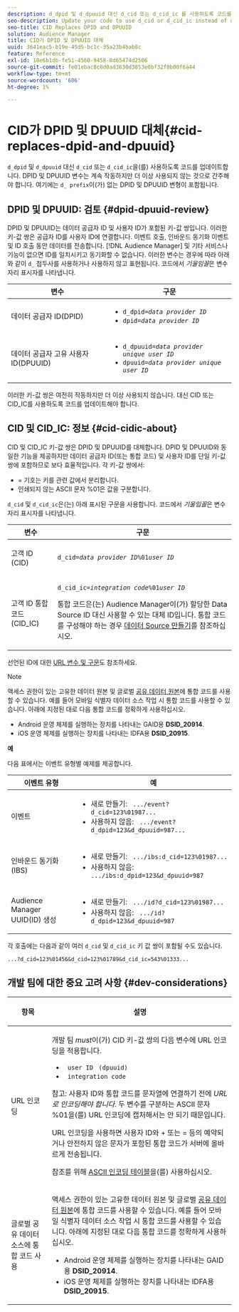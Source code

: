 ```yaml
---
description: d_dpid 및 d_dpuuid 대신 d_cid 또는 d_cid_ic 를 사용하도록 코드를 업데이트합니다. DPID 및 DPUUID 변수는 계속 작동하지만 더 이상 사용되지 않는 것으로 간주해야 합니다. 여기에는 d_ 접두사가 없는 DPID 및 DPUUID 변형이 포함됩니다.
seo-description: Update your code to use d_cid or d_cid_ic instead of d_dpid and d_dpuuid. The DPID and DPUUID variables will continue to work, but you should consider them deprecated. This includes DPID and DPUUID variants without the d_ prefix.
seo-title: CID Replaces DPID and DPUUID
solution: Audience Manager
title: CID가 DPID 및 DPUUID 대체
uuid: 3641eac5-b19e-45d5-bc1c-35a23b4bab8c
feature: Reference
exl-id: 18e6b1db-fe51-4560-9458-8d65474d2506
source-git-commit: fe01ebac8c0d0ad3630d3853e0bf32f0b00f6a44
workflow-type: tm+mt
source-wordcount: '606'
ht-degree: 1%

---
```


# CID가 DPID 및 DPUUID 대체{#cid-replaces-dpid-and-dpuuid}

`d_dpid` 및 `d_dpuuid` 대신 `d_cid` 또는 `d_cid_ic`을(를) 사용하도록 코드를 업데이트합니다. DPID 및 DPUUID 변수는 계속 작동하지만 더 이상 사용되지 않는 것으로 간주해야 합니다. 여기에는 `d_ prefix`이(가) 없는 DPID 및 DPUUID 변형이 포함됩니다.

## DPID 및 DPUUID: 검토 {#dpid-dpuuid-review}

DPID 및 DPUUID는 데이터 공급자 ID 및 사용자 ID가 포함된 키-값 쌍입니다. 이러한 키-값 쌍은 공급자 ID를 사용자 ID에 연결합니다. 이벤트 호출, 인바운드 동기화 이벤트 및 ID 호출 동안 데이터를 전송합니다. [!DNL Audience Manager] 및 기타 서비스나 기능이 없으면 ID를 일치시키고 동기화할 수 없습니다. 이러한 변수는 경우에 따라 아래와 같이 `d_` 접두사를 사용하거나 사용하지 않고 표현됩니다. 코드에서 *기울임꼴*&#x200B;은 변수 자리 표시자를 나타냅니다.

<table id="table_932B4416AE1E44E4A1E98D779D3B1ED5"> 
 <thead> 
  <tr> 
   <th colname="col1" class="entry"> 변수 </th> 
   <th colname="col2" class="entry"> 구문 </th> 
  </tr> 
 </thead>
 <tbody> 
  <tr> 
   <td colname="col1"> <p>데이터 공급자 ID(DPID) </p> </td> 
   <td colname="col2"> 
    <ul id="ul_0567D39DCE784C20A81EC0845C7B1C6B"> 
     <li id="li_DDD8C18266314987A7C802918F4892A8"> <code>d_dpid=<i>data provider ID</i></code> </li> 
     <li id="li_80185558932E416698ABD71158303EA8"> <code>dpid=<i>data provider ID</i></code> </li> 
    </ul> </td> 
  </tr> 
  <tr> 
   <td colname="col1"> <p>데이터 공급자 고유 사용자 ID(DPUUID) </p> </td> 
   <td colname="col2"> 
    <ul id="ul_EA7F769523B142CE8FF5886E5CDFF2D9"> 
     <li id="li_C984E2FF0A83495880BB87C610FA3F79"> <code>d_dpuuid=<i>data provider unique user ID</i></code> </li> 
     <li id="li_DCFFAC995DCC49F489ACEFD97A06F877"> <code>dpuuid=<i>data provider unique user ID</i></code> </li> 
    </ul> </td> 
  </tr> 
 </tbody> 
</table>

이러한 키-값 쌍은 여전히 작동하지만 더 이상 사용되지 않습니다. 대신 CID 또는 CID_IC를 사용하도록 코드를 업데이트해야 합니다.

## CID 및 CID_IC: 정보 {#cid-cidic-about}

CID 및 CID_IC 키-값 쌍은 DPID 및 DPUUID를 대체합니다. DPID 및 DPUUID와 동일한 기능을 제공하지만 데이터 공급자 ID(또는 통합 코드) 및 사용자 ID를 단일 키-값 쌍에 포함하므로 보다 효율적입니다. 각 키-값 쌍에서:

* = 기호는 키를 관련 값에서 분리합니다.
* 인쇄되지 않는 ASCII 문자 %01은 값을 구분합니다.

`d_cid` 및 `d_cid_ic`은(는) 아래 표시된 구문을 사용합니다. 코드에서 *기울임꼴*&#x200B;은 변수 자리 표시자를 나타냅니다.

<table id="table_0C8A4F8FDBC84416B4EB476F67BCFA8E"> 
 <thead> 
  <tr> 
   <th colname="col1" class="entry"> 변수 </th> 
   <th colname="col2" class="entry"> 구문 </th> 
  </tr> 
 </thead>
 <tbody> 
  <tr> 
   <td colname="col1"> <p>고객 ID (CID) </p> </td> 
   <td colname="col2"> <p> <code>d_cid=<i>data provider ID</i>%01<i>user ID</i></code> </p> </td> 
  </tr> 
  <tr> 
   <td colname="col1"> <p>고객 ID 통합 코드(CID_IC) </p> </td> 
   <td colname="col2"> <p> <code>d_cid_ic=<i>integration code</i>%01<i>user ID</i></code> </p> <p> <span class="term"> 통합 코드</span>은(는) <span class="keyword"> Audience Manager</span>이(가) 할당한 Data Source ID 대신 사용할 수 있는 대체 ID입니다. 통합 코드를 구성해야 하는 경우 <a href="../features/manage-datasources.md#create-data-source"> 데이터 Source 만들기</a>를 참조하십시오. </p> </td> 
  </tr> 
 </tbody> 
</table>

선언된 ID에 대한 [URL 변수 및 구문](../features/declared-ids.md#variables-and-syntax)도 참조하세요.

>[!NOTE]
>
>액세스 권한이 있는 고유한 데이터 원본 및 글로벌 [공유 데이터 원본](../features/datasources-list-and-settings.md#settings-menu-options)에 통합 코드를 사용할 수 있습니다. 예를 들어 모바일 식별자 데이터 소스 작업 시 통합 코드를 사용할 수 있습니다. 아래에 지정된 대로 다음 통합 코드를 정확하게 사용하십시오.

* Android 운영 체제를 실행하는 장치를 나타내는 GAID용 **DSID_20914**.
* iOS 운영 체제를 실행하는 장치를 나타내는 IDFA용 **DSID_20915**.

**예**

다음 표에서는 이벤트 유형별 예제를 제공합니다.

<table id="table_097A58CCD6E64C4DB0652271A4F31AE8"> 
 <thead> 
  <tr> 
   <th colname="col1" class="entry"> 이벤트 유형 </th> 
   <th colname="col2" class="entry"> 예 </th> 
  </tr>
 </thead>
 <tbody> 
  <tr> 
   <td colname="col1"> <p>이벤트 </p> </td> 
   <td colname="col2"> 
    <ul id="ul_6EAB4188C6954512A28D1A8328794BCB"> 
     <li id="li_344AAEF1622343489E2AD6E2929CEA98">새로 만들기: <code> .../event?d_cid=123%01987...</code> </li> 
     <li id="li_B673C1BA5AD24C46AB8F8232EF89CE89">사용하지 않음: <code> .../event?d_dpid=123&amp;d_dpuuid=987...</code> </li> 
    </ul> </td> 
  </tr> 
  <tr> 
   <td colname="col1"> <p>인바운드 동기화(IBS) </p> </td> 
   <td colname="col2"> 
    <ul id="ul_78270745CBC2469B8CA9EDB7032B8F92"> 
     <li id="li_8C4620A04504442185F013F74E6B0647">새로 만들기: <code> .../ibs:d_cid=123%01987...</code> </li> 
     <li id="li_2A8F761C76334C1BB097CF1A9D7E8429">사용하지 않음: <code> .../ibs:d_dpid=123&amp;d_dpuuid=987</code> </li> 
    </ul> </td> 
  </tr> 
  <tr> 
   <td colname="col1"> <p>Audience Manager UUID(ID) 생성 </p> </td> 
   <td colname="col2"> 
    <ul id="ul_EAA764DCFF7244F69ABF67ACEE13E579"> 
     <li id="li_18467A531FAF454A881CBD157BBFD6D2">새로 만들기: <code> .../id?d_cid=123%01987...</code> </li> 
     <li id="li_433C33F7BC284362AC7CC3C9DC0BF471">사용하지 않음: <code> .../id?d_dpid=123&amp;d_dpuuid=987</code> </li> 
    </ul> </td> 
  </tr> 
 </tbody> 
</table>

각 호출에는 다음과 같이 여러 `d_cid` 및 `d_cid_ic` 키 값 쌍이 포함될 수도 있습니다.

```
...?d_cid=123%01456&d_cid=123%01789&d_cid_ic=543%01333...
```

## 개발 팀에 대한 중요 고려 사항 {#dev-considerations}

<table id="table_5DD068FAE68A42CDB49B6C064706802A"> 
 <thead> 
  <tr> 
   <th colname="col1" class="entry"> <p>항목 </p> </th> 
   <th colname="col2" class="entry"> <p>설명 </p> </th> 
  </tr>
 </thead>
 <tbody> 
  <tr> 
   <td colname="col1"> <p>URL 인코딩 </p> </td> 
   <td colname="col2"> <p>개발 팀 <i>must</i>이(가) CID 키-값 쌍의 다음 변수에 URL 인코딩을 적용합니다. </p> <p> 
     <ul id="ul_66DCB63C60914057B2BE21F49D9A36CA"> 
      <li id="li_6D82B4DB40BB4BB0B8FAF5841577FAAC"><code> user ID</code> <code> (dpuuid)</code> </li> 
      <li id="li_D2F94B07B0D84B09A5CDFA48518DDD62"><code> integration code</code> </li> 
     </ul> </p> <p> <p>참고: 사용자 ID와 통합 코드를 문자열에 연결하기 전에 <i>URL로 인코딩해야 합니다</i>. 두 변수를 구분하는 ASCII 문자 %01을(를) URL 인코딩에 캡처해서는 안 되기 때문입니다. </p> </p> <p>URL 인코딩을 사용하면 사용자 ID와 + 또는 = 등의 예약되거나 안전하지 않은 문자가 포함된 통합 코드가 서버에 올바르게 전송됩니다. </p> <p>참조를 위해 <a href="https://www.w3schools.com/tags/ref_urlencode.asp" format="https" scope="external"> ASCII 인코딩 테이블</a>을(를) 사용하십시오. </p> </td> 
  </tr> 
  <tr> 
   <td colname="col1"> <p>글로벌 공유 데이터 소스에 통합 코드 사용 </p> </td> 
   <td colname="col2"> <p>액세스 권한이 있는 고유한 데이터 원본 및 글로벌 <a href="../features/datasources-list-and-settings.md#settings-menu-options"> 공유 데이터 원본</a>에 통합 코드를 사용할 수 있습니다. 예를 들어 모바일 식별자 데이터 소스 작업 시 통합 코드를 사용할 수 있습니다. 아래에 지정된 대로 다음 통합 코드를 정확하게 사용하십시오. </p> <p> 
     <ul id="ul_B306EE96A3BD4CE982E113D5E23826CF"> 
      <li id="li_3340C7AFA9AB4105A2CCF3E476EC7552"> Android 운영 체제를 실행하는 장치를 나타내는 GAID용 <b>DSID_20914</b>. </li> 
      <li id="li_779D9F08021043FCB233A0ABF5160C76"> iOS 운영 체제를 실행하는 장치를 나타내는 IDFA용 <b>DSID_20915</b>. </li> 
     </ul> </p> </td> 
  </tr> 
 </tbody> 
</table>
